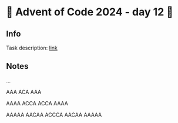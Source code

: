 # 🎄 Advent of Code 2024 - day 12 🎄

## Info

Task description: [link](https://adventofcode.com/2024/day/12)

## Notes

...

AAA
ACA
AAA

AAAA
ACCA
ACCA
AAAA

AAAAA
AACAA
ACCCA
AACAA
AAAAA
